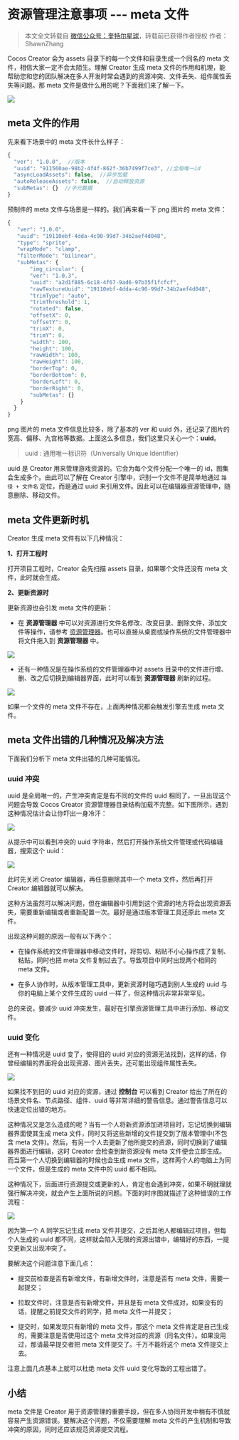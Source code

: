 # 资源管理注意事项 --- meta 文件

> 本文全文转载自 [微信公众号：奎特尔星球](https://mp.weixin.qq.com/s/MykJaytb3t_oacude1cvIg)，转载前已获得作者授权
> 作者：ShawnZhang

Cocos Creator 会为 assets 目录下的每一个文件和目录生成一个同名的 meta 文件，相信大家一定不会太陌生。理解 Creator 生成 meta 文件的作用和机理，能帮助您和您的团队解决在多人开发时常会遇到的资源冲突、文件丢失、组件属性丢失等问题。那 meta 文件是做什么用的呢？下面我们来了解一下。

![](meta/missingscript.png)

## meta 文件的作用

先来看下场景中的 meta 文件长什么样子：

```js
{  
  "ver": "1.0.0",  //版本
  "uuid": "911560ae-98b2-4f4f-862f-36b7499f7ce3", //全局唯一id
  "asyncLoadAssets": false,  //异步加载
  "autoReleaseAssets": false,  //自动释放资源
  "subMetas": {}  //子元数据
}
```

预制件的 meta 文件与场景是一样的。我们再来看一下 png 图片的 meta 文件：

```js
{  
   "ver": "1.0.0",
   "uuid": "19110ebf-4dda-4c90-99d7-34b2aef4d048",
   "type": "sprite",
   "wrapMode": "clamp",
   "filterMode": "bilinear",
   "subMetas": {
       "img_circular": {
       "ver": "1.0.3",
       "uuid": "a2d1f885-6c18-4f67-9ad6-97b35f1fcfcf",
       "rawTextureUuid": "19110ebf-4dda-4c90-99d7-34b2aef4d048",
       "trimType": "auto",
       "trimThreshold": 1,
       "rotated": false,
       "offsetX": 0,
       "offsetY": 0,
       "trimX": 0,
       "trimY": 0,
       "width": 100,
       "height": 100,
       "rawWidth": 100,
       "rawHeight": 100,
       "borderTop": 0,
       "borderBottom": 0,
       "borderLeft": 0,
       "borderRight": 0,
       "subMetas": {}
    }
  }
}
```

png 图片的 meta 文件信息比较多，除了基本的 ver 和 uuid 外，还记录了图片的宽高、偏移、九宫格等数据。上面这么多信息，我们这里只关心一个：**uuid**。

> uuid : 通用唯一标识符（Universally Unique Identifier）

uuid 是 Creator 用来管理游戏资源的。它会为每个文件分配一个唯一的 id，图集会生成多个。由此可以了解在 Creator 引擎中，识别一个文件不是简单地通过 `路径 + 文件名` 定位，而是通过 uuid 来引用文件。因此可以在编辑器资源管理中，随意删除、移动文件。

## meta 文件更新时机

Creator 生成 meta 文件有以下几种情况：

**1、打开工程时**

打开项目工程时，Creator 会先扫描 assets 目录，如果哪个文件还没有 meta 文件，此时就会生成。

**2、更新资源时**

更新资源也会引发 meta 文件的更新：

- 在 **资源管理器** 中可以对资源进行文件名修改、改变目录、删除文件，添加文件等操作，请参考 [资源管理器](../getting-started/basics/editor-panels/assets.md)。也可以直接从桌面或操作系统的文件管理器中将文件拖入到 **资源管理器** 中。

![](meta/add.png)

- 还有一种情况是在操作系统的文件管理器中对 assets 目录中的文件进行增、删、改之后切换到编辑器界面，此时可以看到 **资源管理器** 刷新的过程。

![](meta/refresh.png)

如果一个文件的 meta 文件不存在，上面两种情况都会触发引擎去生成 meta 文件。

## meta 文件出错的几种情况及解决方法

下面我们分析下 meta 文件出错的几种可能情况。

### uuid 冲突

uuid 是全局唯一的，产生冲突肯定是有不同的文件的 uuid 相同了，一旦出现这个问题会导致 Cocos Creator 资源管理器目录结构加载不完整。如下图所示，遇到这种情况估计会让你吓出一身冷汗：

![](meta/conflict.png)

从提示中可以看到冲突的 uuid 字符串，然后打开操作系统文件管理或代码编辑器，搜索这个 uuid：

![](meta/search_uuid.png)

此时先关闭 Creator 编辑器，再任意删除其中一个 meta 文件，然后再打开 Creator 编辑器就可以解决。

这种方法虽然可以解决问题，但在编辑器中引用到这个资源的地方将会出现资源丢失，需要重新编辑或者重新配置一次。最好是通过版本管理工具还原此 meta 文件。

出现这种问题的原因一般有以下两个：

- 在操作系统的文件管理器中移动文件时，将剪切、粘贴不小心操作成了复制、粘贴，同时也把 meta 文件复制过去了。导致项目中同时出现两个相同的 meta 文件。

- 在多人协作时，从版本管理工具中，更新资源时碰巧遇到别人生成的 uuid 与你的电脑上某个文件生成的 uuid 一样了，但这种情况非常非常罕见。

总的来说，要减少 uuid 冲突发生，最好在引擎资源管理工具中进行添加、移动文件。

### uuid 变化

还有一种情况是 uuid 变了，使得旧的 uuid 对应的资源无法找到，这样的话，你曾经编辑的界面将会出现资源、图片丢失，还可能出现组件属性丢失。

![](meta/lost.png)

如果找不到旧的 uuid 对应的资源，通过 **控制台** 可以看到 Creator 给出了所在的场景文件名、节点路径、组件、uuid 等非常详细的警告信息。通过警告信息可以快速定位出错的地方。

这种情况又是怎么造成的呢？当有一个人将新资源添加进项目时，忘记切换到编辑器界面使其生成 meta 文件，同时又将这些新增的文件提交到了版本管理中(不包含 meta 文件)。然后，有另一个人去更新了他所提交的资源，同时切换到了编辑器界面进行编辑，这时 Creator 会检查到新资源没有 meta 文件便会立即生成。而当第一个人切换到编辑器的时候也会生成 meta 文件，这样两个人的电脑上为同一个文件，但是生成的 meta 文件中的 uuid 都不相同。

这种情况下，后面进行资源提交或更新的人，肯定也会遇到冲突，如果不明就理就强行解决冲突，就会产生上面所说的问题。下面的时序图就描述了这种错误的工作流程：

![](meta/resources.png)

因为第一个 A 同学忘记生成 meta 文件并提交，之后其他人都编辑过项目，但每个人生成的 uuid 都不同，这样就会陷入无限的资源出错中，编辑好的东西，一提交更新又出现冲突了。

要解决这个问题注意下面几点：

- 提交前检查是否有新增文件，有新增文件时，注意是否有 meta 文件，需要一起提交；

- 拉取文件时，注意是否有新增文件，并且是有 meta 文件成对，如果没有的话，提醒之前提交文件的同学，把 meta 文件一并提交；

- 提交时，如果发现只有新增的 meta 文件，那这个 meta 文件肯定是自己生成的，需要注意是否使用过这个 meta 文件对应的资源（同名文件）。如果没用过，那请最早提交者把 meta 文件提交了。千万不能将这个 meta 文件提交上去。

注意上面几点基本上就可以杜绝 meta 文件 uuid 变化导致的工程出错了。

## 小结

meta 文件是 Creator 用于资源管理的重要手段，但在多人协同开发中稍有不慎就容易产生资源错误。要解决这个问题，不仅需要理解 meta 文件的产生机制和导致冲突的原因，同时还应该规范资源提交流程。
